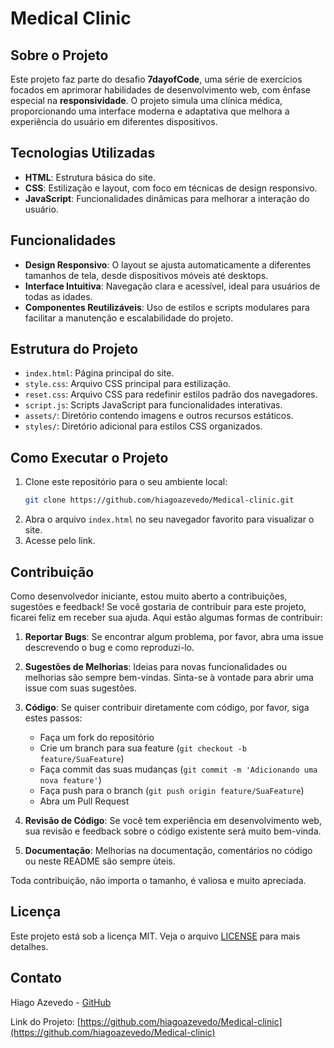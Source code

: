 # Medical Clinic

## Sobre o Projeto

Este projeto faz parte do desafio **7dayofCode**, uma série de exercícios focados em aprimorar habilidades de desenvolvimento web, com ênfase especial na **responsividade**. O projeto simula uma clínica médica, proporcionando uma interface moderna e adaptativa que melhora a experiência do usuário em diferentes dispositivos.

## Tecnologias Utilizadas

- **HTML**: Estrutura básica do site.
- **CSS**: Estilização e layout, com foco em técnicas de design responsivo.
- **JavaScript**: Funcionalidades dinâmicas para melhorar a interação do usuário.

## Funcionalidades

- **Design Responsivo**: O layout se ajusta automaticamente a diferentes tamanhos de tela, desde dispositivos móveis até desktops.
- **Interface Intuitiva**: Navegação clara e acessível, ideal para usuários de todas as idades.
- **Componentes Reutilizáveis**: Uso de estilos e scripts modulares para facilitar a manutenção e escalabilidade do projeto.

## Estrutura do Projeto

- `index.html`: Página principal do site.
- `style.css`: Arquivo CSS principal para estilização.
- `reset.css`: Arquivo CSS para redefinir estilos padrão dos navegadores.
- `script.js`: Scripts JavaScript para funcionalidades interativas.
- `assets/`: Diretório contendo imagens e outros recursos estáticos.
- `styles/`: Diretório adicional para estilos CSS organizados.

## Como Executar o Projeto

1. Clone este repositório para o seu ambiente local:
   ```bash
   git clone https://github.com/hiagoazevedo/Medical-clinic.git
2. Abra o arquivo `index.html` no seu navegador favorito para visualizar o site.
3. Acesse pelo link.

## Contribuição

Como desenvolvedor iniciante, estou muito aberto a contribuições, sugestões e feedback! Se você gostaria de contribuir para este projeto, ficarei feliz em receber sua ajuda. Aqui estão algumas formas de contribuir:

1. **Reportar Bugs**: Se encontrar algum problema, por favor, abra uma issue descrevendo o bug e como reproduzi-lo.

2. **Sugestões de Melhorias**: Ideias para novas funcionalidades ou melhorias são sempre bem-vindas. Sinta-se à vontade para abrir uma issue com suas sugestões.

3. **Código**: Se quiser contribuir diretamente com código, por favor, siga estes passos:
   - Faça um fork do repositório
   - Crie um branch para sua feature (`git checkout -b feature/SuaFeature`)
   - Faça commit das suas mudanças (`git commit -m 'Adicionando uma nova feature'`)
   - Faça push para o branch (`git push origin feature/SuaFeature`)
   - Abra um Pull Request

4. **Revisão de Código**: Se você tem experiência em desenvolvimento web, sua revisão e feedback sobre o código existente será muito bem-vinda.

5. **Documentação**: Melhorias na documentação, comentários no código ou neste README são sempre úteis.

Toda contribuição, não importa o tamanho, é valiosa e muito apreciada.
## Licença

Este projeto está sob a licença MIT. Veja o arquivo [LICENSE](LICENSE) para mais detalhes.

## Contato

Hiago Azevedo - [GitHub](https://github.com/hiagoazevedo)

Link do Projeto: [https://github.com/hiagoazevedo/Medical-clinic](https://github.com/hiagoazevedo/Medical-clinic)
